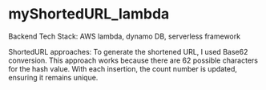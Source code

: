 # myShortedURL_lambda
Backend Tech Stack: AWS lambda, dynamo DB, serverless framework

ShortedURL approaches: To generate the shortened URL, I used Base62 conversion. This approach works because there are 62 possible characters for the hash value.
With each insertion, the count number is updated, ensuring it remains unique.
